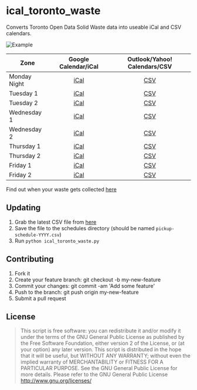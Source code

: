 # ical_toronto_waste

Converts Toronto Open Data Solid Waste data into useable iCal and CSV calendars.

![Example](AllCals.jpg)

| Zone | Google Calendar/iCal | Outlook/Yahoo! Calendars/CSV |
|------|:--------------------:|:----------------------------:|
| Monday Night | [iCal](https://raw.githubusercontent.com/mtpettyp/ical_toronto_waste/main/output/ics/MondayNight.ics) | [CSV](https://raw.githubusercontent.com/mtpettyp/ical_toronto_waste/main/output/csv/MondayNight.csv) |
| Tuesday 1 | [iCal](https://raw.githubusercontent.com/mtpettyp/ical_toronto_waste/main/output/ics/Tuesday1.ics) | [CSV](https://raw.githubusercontent.com/mtpettyp/ical_toronto_waste/main/output/csv/Tuesday1.csv) |
| Tuesday 2 | [iCal](https://raw.githubusercontent.com/mtpettyp/ical_toronto_waste/main/output/ics/Tuesday2.ics) | [CSV](https://raw.githubusercontent.com/mtpettyp/ical_toronto_waste/main/output/csv/Tuesday2.csv) |
| Wednesday 1 | [iCal](https://raw.githubusercontent.com/mtpettyp/ical_toronto_waste/main/output/ics/Wednesday1.ics) | [CSV](https://raw.githubusercontent.com/mtpettyp/ical_toronto_waste/main/output/csv/Wednesday1.csv) |
| Wednesday 2 | [iCal](https://raw.githubusercontent.com/mtpettyp/ical_toronto_waste/main/output/ics/Wednesday2.ics) | [CSV](https://raw.githubusercontent.com/mtpettyp/ical_toronto_waste/main/output/csv/Wednesday2.csv) |
| Thursday 1 | [iCal](https://raw.githubusercontent.com/mtpettyp/ical_toronto_waste/main/output/ics/Thursday1.ics) | [CSV](https://raw.githubusercontent.com/mtpettyp/ical_toronto_waste/main/output/csv/Thursday1.csv) |
| Thursday 2 | [iCal](https://raw.githubusercontent.com/mtpettyp/ical_toronto_waste/main/output/ics/Thursday2.ics) | [CSV](https://raw.githubusercontent.com/mtpettyp/ical_toronto_waste/main/output/csv/Thursday2.csv) |
| Friday 1 | [iCal](https://raw.githubusercontent.com/mtpettyp/ical_toronto_waste/main/output/ics/Friday1.ics) | [CSV](https://raw.githubusercontent.com/mtpettyp/ical_toronto_waste/main/output/csv/Friday1.csv) |
| Friday 2 | [iCal](https://raw.githubusercontent.com/mtpettyp/ical_toronto_waste/main/output/ics/Friday2.ics) | [CSV](https://raw.githubusercontent.com/mtpettyp/ical_toronto_waste/main/output/csv/Friday2.csv) |

Find out when your waste gets collected [here](https://www.toronto.ca/services-payments/recycling-organics-garbage/houses/collection-schedule/)


## Updating
1. Grab the latest CSV file from [here](https://open.toronto.ca/dataset/solid-waste-pickup-schedule/)
1. Save the file to the schedules directory (should be named `pickup-schedule-YYYY.csv`)
1. Run `python ical_toronto_waste.py`


## Contributing
1. Fork it
1. Create your feature branch: git checkout -b my-new-feature
1. Commit your changes: git commit -am 'Add some feature'
1. Push to the branch: git push origin my-new-feature
1. Submit a pull request

## License

> This script is free software: you can redistribute it and/or modify it under the terms of the GNU General Public License as published by the Free Software Foundation, either version 2 of the License, or (at your option) any later version.
> This script is distributed in the hope that it will be useful, but WITHOUT ANY WARRANTY; without even the implied warranty of MERCHANTABILITY or FITNESS FOR A PARTICULAR PURPOSE. See the GNU General Public License for more details. Please refer to the GNU General Public License http://www.gnu.org/licenses/
